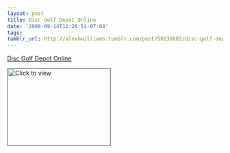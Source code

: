 ```yaml
---
layout: post
title: Disc Golf Depot Online
date: '2008-09-14T11:26:51-07:00'
tags: 
tumblr_url: http://alexhwilliams.tumblr.com/post/50136802/disc-golf-depot-online
---
```

<a href="https://www.iterasi.net/OpenViewer.aspx?sqrlitid=pRiowxuWck2F4cBmbNOEVQ">Disc Golf Depot Online</a><br/><p><a href="https://www.iterasi.net/OpenViewer.aspx?sqrlitid=pRiowxuWck2F4cBmbNOEVQ" target="_blank"> <img src="http://AssetHost01a.iterasi.net/ec2eb670e447/94d5ad32ba6b/ff6f9e86baa1/9735d46159ff/78540025-bec3-43c7-953c-a94ac529f967/thumbnail.jpg???20080914182734???m/YJaxiH/fhcJbQib0LsqWHBiKBWtJZCbY6QSIqqsHDJjHtkZAM2KuVbORzacmB6g0KlTbG8EQtuuH0TOufT5zu5ZdoVhUlLYOZtcGepGiJ6dUS4xwzKYGjiGE/H5cv5Ih0d1WJ7hoePxed9yuW56aGDTguHpNCjUOEspfb9KYU=" width="240" height="180" style="border:solid 1px #666" alt="Click to view"/></a></p>
